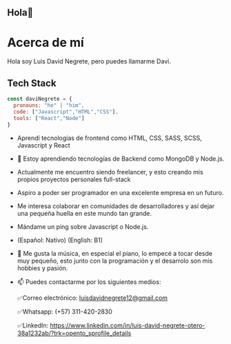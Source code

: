 ## Hola👋

**Acerca de mí**
==========

Hola soy Luis David Negrete, pero puedes llamarme Davi.

**Tech Stack**
-------------

```js
const daviNegrete = {
  pronouns: "he" | "him",
  code: ["Javascript","HTML","CSS"],
  tools: ["React","Node"]
}
```

-  Aprendí tecnologías de frontend como HTML, CSS, SASS, SCSS, Javascript y React
- 🌱 Estoy aprendiendo tecnologías de Backend como MongoDB y Node.js.
-  Actualmente me encuentro siendo freelancer, y esto creando mis propios proyectos personales full-stack
-  Aspiro a poder ser programador en una excelente empresa en un futuro.
-  Me interesa colaborar en comunidades de desarrolladores y así dejar una pequeña huella en este mundo tan grande.
-  Mándame un ping sobre Javascript o Node.js.
-  (Español: Nativo) (English: B1)
- 🎹 Me gusta la música, en especial el piano, lo empecé a tocar desde muy pequeño, esto junto con la programación y el desarrolo son mis hobbies y pasión.
- 📫 Puedes contactarme por los siguientes medios:

  ✅Correo electrónico: luisdavidnegrete12@gmail.com
  
  ✅Whatsapp: (+57) 311-420-2830
  
  ✅LinkedIn: https://www.linkedin.com/in/luis-david-negrete-otero-38a1232ab/?trk=opento_sprofile_details
  
